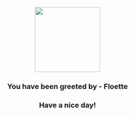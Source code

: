 <p align="center">
            <img src="https://raw.githubusercontent.com/PokeAPI/sprites/master/sprites/pokemon/670.png" width="150" height="150">
          </p>
          <h3 align="center">You have been greeted by - <b>Floette</b></h3>
          <h3 align="center">Have a nice day!</h3>
        